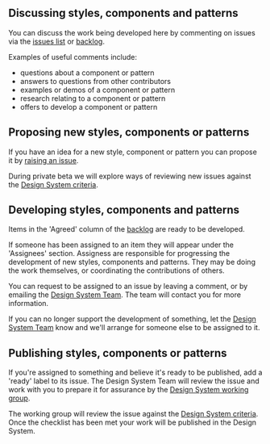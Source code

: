 ## Discussing styles, components and patterns

You can discuss the work being developed here by commenting on issues via the [issues list](https://github.com/alphagov/govuk-design-system-backlog/issues) or [backlog](https://github.com/alphagov/govuk-design-system-backlog/projects/1).

Examples of useful comments include:

- questions about a component or pattern
- answers to questions from other contributors
- examples or demos of a component or pattern
- research relating to a component or pattern
- offers to develop a component or pattern


## Proposing new styles, components or patterns

If you have an idea for a new style, component or pattern you can propose it by [raising an issue](https://github.com/alphagov/govuk-design-system-backlog/issues/new).

During private beta we will explore ways of reviewing new issues against the [Design System criteria](CRITERIA.md).


## Developing styles, components and patterns

Items in the 'Agreed' column of the [backlog](https://github.com/alphagov/govuk-design-system-backlog/projects/1) are ready to be developed.

If someone has been assigned to an item they will appear under the 'Assignees' section. Assigness are responsible for progressing the development of new styles, components and patterns. They may be doing the work themselves, or coordinating the contributions of others.

You can request to be assigned to an issue by leaving a comment, or by emailing the [Design System Team](govuk-design-system-support@digital.cabinet-office.gov.uk). The team will contact you for more information.

If you can no longer support the development of something, let the [Design System Team](govuk-design-system-support@digital.cabinet-office.gov.uk) know and we'll arrange for someone else to be assigned to it.


## Publishing styles, components or patterns

If you're assigned to something and believe it's ready to be published, add a 'ready' label to its issue. The Design System Team will review the issue and work with you to prepare it for assurance by the [Design System working group](WORKING_GROUP.md).

The working group will review the issue against the [Design System criteria](CRITERIA.md). Once the checklist has been met your work will be published in the Design System.
